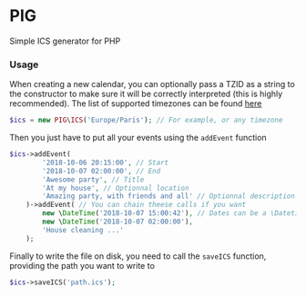 # PIG
Simple ICS generator for PHP

### Usage
When creating a new calendar, you can optionally pass a TZID as a string to the constructor to make sure it will be correctly interpreted (this is highly recommended). The list of supported timezones can be found [here](https://github.com/Webcretaire/PIG/tree/master/timezones)
```php
$ics = new PIG\ICS('Europe/Paris'); // For example, or any timezone
```

Then you just have to put all your events using the ```addEvent``` function
```php
$ics->addEvent(
        '2018-10-06 20:15:00', // Start
        '2018-10-07 02:00:00', // End
        'Awesome party', // Title
        'At my house', // Optionnal location
        'Amazing party, with friends and all' // Optionnal description
    )->addEvent( // You can chain theese calls if you want
        new \DateTime('2018-10-07 15:00:42'), // Dates can be a \Datetime too
        new \DateTime('2018-10-07 02:00:00'),
        'House cleaning ...'
    );
```

Finally to write the file on disk, you need to call the ```saveICS``` function, providing the path you want to write to

```php
$ics->saveICS('path.ics');
```